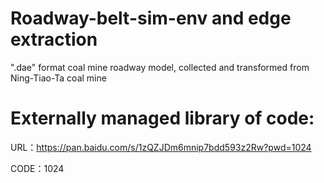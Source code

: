 # Roadway-belt-sim-env and edge extraction
".dae" format coal mine roadway model, collected and transformed from Ning-Tiao-Ta coal mine

# Externally managed library of code: 

  URL：https://pan.baidu.com/s/1zQZJDm6mnip7bdd593z2Rw?pwd=1024 
  
  CODE：1024 

